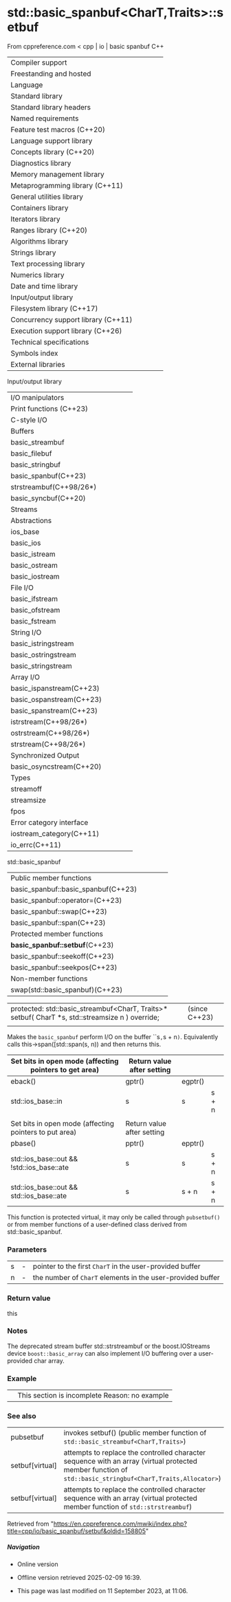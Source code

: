 # std::basic_spanbuf<CharT,Traits>::setbuf

From cppreference.com
< cpp‎ | io‎ | basic spanbuf
C++

|  |  |  |  |  |
| --- | --- | --- | --- | --- |
| Compiler support | | | | |
| Freestanding and hosted | | | | |
| Language | | | | |
| Standard library | | | | |
| Standard library headers | | | | |
| Named requirements | | | | |
| Feature test macros (C++20) | | | | |
| Language support library | | | | |
| Concepts library (C++20) | | | | |
| Diagnostics library | | | | |
| Memory management library | | | | |
| Metaprogramming library (C++11) | | | | |
| General utilities library | | | | |
| Containers library | | | | |
| Iterators library | | | | |
| Ranges library (C++20) | | | | |
| Algorithms library | | | | |
| Strings library | | | | |
| Text processing library | | | | |
| Numerics library | | | | |
| Date and time library | | | | |
| Input/output library | | | | |
| Filesystem library (C++17) | | | | |
| Concurrency support library (C++11) | | | | |
| Execution support library (C++26) | | | | |
| Technical specifications | | | | |
| Symbols index | | | | |
| External libraries | | | | |

Input/output library

|  |  |  |  |  |
| --- | --- | --- | --- | --- |
| I/O manipulators | | | | |
| Print functions (C++23) | | | | |
| C-style I/O | | | | |
| Buffers | | | | |
| basic_streambuf | | | | |
| basic_filebuf | | | | |
| basic_stringbuf | | | | |
| basic_spanbuf(C++23) | | | | |
| strstreambuf(C++98/26\*) | | | | |
| basic_syncbuf(C++20) | | | | |
| Streams | | | | |
| Abstractions | | | | |
| ios_base | | | | |
| basic_ios | | | | |
| basic_istream | | | | |
| basic_ostream | | | | |
| basic_iostream | | | | |
| File I/O | | | | |
| basic_ifstream | | | | |
| basic_ofstream | | | | |
| basic_fstream | | | | |
| String I/O | | | | |
| basic_istringstream | | | | |
| basic_ostringstream | | | | |
| basic_stringstream | | | | |
| Array I/O | | | | |
| basic_ispanstream(C++23) | | | | |
| basic_ospanstream(C++23) | | | | |
| basic_spanstream(C++23) | | | | |
| istrstream(C++98/26\*) | | | | |
| ostrstream(C++98/26\*) | | | | |
| strstream(C++98/26\*) | | | | |
| Synchronized Output | | | | |
| basic_osyncstream(C++20) | | | | |
| Types | | | | |
| streamoff | | | | |
| streamsize | | | | |
| fpos | | | | |
| Error category interface | | | | |
| iostream_category(C++11) | | | | |
| io_errc(C++11) | | | | |

std::basic_spanbuf

|  |  |  |  |  |
| --- | --- | --- | --- | --- |
| Public member functions | | | | |
| basic_spanbuf::basic_spanbuf(C++23) | | | | |
| basic_spanbuf::operator=(C++23) | | | | |
| basic_spanbuf::swap(C++23) | | | | |
| basic_spanbuf::span(C++23) | | | | |
| Protected member functions | | | | |
| ****basic_spanbuf::setbuf****(C++23) | | | | |
| basic_spanbuf::seekoff(C++23) | | | | |
| basic_spanbuf::seekpos(C++23) | | | | |
| Non-member functions | | | | |
| swap(std::basic_spanbuf)(C++23) | | | | |

|  |  |  |
| --- | --- | --- |
| protected:  std::basic_streambuf<CharT, Traits>\* setbuf( CharT \*s, std::streamsize n ) override; |  | (since C++23) |
|  |  |  |

Makes the `basic_spanbuf` perform I/O on the buffer ``s`,`s + n`)`. Equivalently calls this->span([std::span<CharT>(s, n)) and then returns this.

| Set bits in open mode (affecting pointers to get area) | Return value after setting | | |
| --- | --- | --- | --- |
| eback() | gptr() | egptr() |
| std::ios_base::in | s | s | s + n |
|  | | | |
| Set bits in open mode (affecting pointers to put area) | Return value after setting | | |
| pbase() | pptr() | epptr() |
| std::ios_base::out && !std::ios_base::ate | s | s | s + n |
| std::ios_base::out && std::ios_base::ate | s | s + n | s + n |

This function is protected virtual, it may only be called through `pubsetbuf()` or from member functions of a user-defined class derived from std::basic_spanbuf.

### Parameters

|  |  |  |
| --- | --- | --- |
| s | - | pointer to the first `CharT` in the user-provided buffer |
| n | - | the number of `CharT` elements in the user-provided buffer |

### Return value

this

### Notes

The deprecated stream buffer std::strstreambuf or the boost.IOStreams device `boost::basic_array` can also implement I/O buffering over a user-provided char array.

### Example

|  |  |
| --- | --- |
|  | This section is incomplete Reason: no example |

### See also

|  |  |
| --- | --- |
| pubsetbuf | invokes setbuf()   (public member function of `std::basic_streambuf<CharT,Traits>`) |
| setbuf[virtual] | attempts to replace the controlled character sequence with an array   (virtual protected member function of `std::basic_stringbuf<CharT,Traits,Allocator>`) |
| setbuf[virtual] | attempts to replace the controlled character sequence with an array   (virtual protected member function of `std::strstreambuf`) |

Retrieved from "<https://en.cppreference.com/mwiki/index.php?title=cpp/io/basic_spanbuf/setbuf&oldid=158805>"

##### Navigation

- Online version
- Offline version retrieved 2025-02-09 16:39.

- This page was last modified on 11 September 2023, at 11:06.